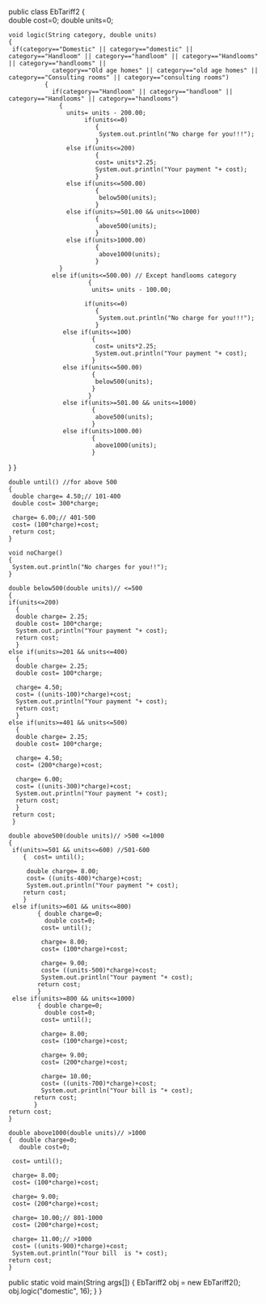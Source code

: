 public class EbTariff2 
{   
    double cost=0;
    double units=0;

    void logic(String category, double units)
    {
     if(category=="Domestic" || category=="domestic" || category=="Handloom" || category=="handloom" || category=="Handlooms" || category=="handlooms" ||
                category=="Old age homes" || category=="old age homes" || category=="Consulting rooms" || category=="consulting rooms") 
              {         
                if(category=="Handloom" || category=="handloom" || category=="Handlooms" || category=="handlooms") 
                  {
                    units= units - 200.00;
                         if(units<=0)
                            {
                             System.out.println("No charge for you!!!");
                            }
                    else if(units<=200)
                            {
                            cost= units*2.25;
                            System.out.println("Your payment "+ cost);
                            }
                    else if(units<=500.00) 
                            {
                             below500(units);
                            }
                    else if(units>=501.00 && units<=1000) 
                            {
                             above500(units);
                            }
                    else if(units>1000.00) 
                            {
                             above1000(units);   
                            }
                  }
                else if(units<=500.00) // Except handlooms category
                          { 
                           units= units - 100.00;
                   
                         if(units<=0)
                            {
                             System.out.println("No charge for you!!!");
                            }
                   else if(units<=100)
                           {
                            cost= units*2.25;
                            System.out.println("Your payment "+ cost);
                           }
                   else if(units<=500.00) 
                           {
                            below500(units);
                           } 
                          }
                   else if(units>=501.00 && units<=1000) 
                           {
                            above500(units);
                           }
                   else if(units>1000.00) 
                           {
                            above1000(units);
                           }     
                              
 }        }
    
    double until() //for above 500
    {
     double charge= 4.50;// 101-400
     double cost= 300*charge;
     
     charge= 6.00;// 401-500
     cost= (100*charge)+cost;
     return cost;
    }

    void noCharge()
    {
     System.out.println("No charges for you!!");
    }

    double below500(double units)// <=500
    {       
    if(units<=200)
      {
      double charge= 2.25;
      double cost= 100*charge;
      System.out.println("Your payment "+ cost);
      return cost;
      }
    else if(units>=201 && units<=400)
      {
      double charge= 2.25;
      double cost= 100*charge;

      charge= 4.50;
      cost= ((units-100)*charge)+cost;
      System.out.println("Your payment "+ cost);
      return cost;
      }
    else if(units>=401 && units<=500)
      {
      double charge= 2.25;
      double cost= 100*charge;

      charge= 4.50;
      cost= (200*charge)+cost;

      charge= 6.00;
      cost= ((units-300)*charge)+cost;
      System.out.println("Your payment "+ cost);
      return cost;
      }        
     return cost;
     }
    
    double above500(double units)// >500 <=1000
    {
     if(units>=501 && units<=600) //501-600
        {  cost= until();

         double charge= 8.00;
         cost= ((units-400)*charge)+cost;
         System.out.println("Your payment "+ cost);
        return cost;
        }
     else if(units>=601 && units<=800)
            { double charge=0;
              double cost=0;
             cost= until();

             charge= 8.00;
             cost= (100*charge)+cost;

             charge= 9.00;
             cost= ((units-500)*charge)+cost;
             System.out.println("Your payment "+ cost);
            return cost;
            }
     else if(units>=800 && units<=1000)
            { double charge=0;
              double cost=0; 
             cost= until();
                
             charge= 8.00;
             cost= (100*charge)+cost;

             charge= 9.00;
             cost= (200*charge)+cost;

             charge= 10.00;
             cost= ((units-700)*charge)+cost;
             System.out.println("Your bill is "+ cost);
           return cost;
           }
    return cost;
    }

    double above1000(double units)// >1000
    {  double charge=0;
       double cost=0;

     cost= until();

     charge= 8.00;
     cost= (100*charge)+cost;

     charge= 9.00;
     cost= (200*charge)+cost;

     charge= 10.00;// 801-1000
     cost= (200*charge)+cost;

     charge= 11.00;// >1000
     cost= ((units-900)*charge)+cost;
     System.out.println("Your bill  is "+ cost);
    return cost;
    }

public static void main(String args[])
{
    EbTariff2 obj = new EbTariff2();
    obj.logic("domestic", 16);
}
}
